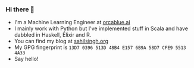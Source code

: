 ### Hi there 👋

* I'm a Machine Learning Engineer at [orcablue.ai][orca]
* I mainly work with Python but I've implemented stuff in Scala and have dabbled in Haskell, Elixir and R.
* You can find my blog at [sahilsingh.org][blog]
* My GPG fingerprint is `13D7 0396 513D 48B4 E157 6B9A 58D7 CFE9 5513 4A33`
* Say hello!

[blog]: https://sahilsingh.org
[orca]: https://orcablue.ai

<!--
-->
